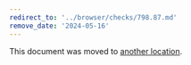 ```yaml
---
redirect_to: '../browser/checks/798.87.md'
remove_date: '2024-05-16'
---
```


This document was moved to [another location](../browser/checks/798.87.md).

<!-- This redirect file can be deleted after 2024-05-16. -->
<!-- Redirects that point to other docs in the same project expire in three months. -->
<!-- Redirects that point to docs in a different project or site (for example, link is not relative and starts with `https:`) expire in one year. -->
<!-- Before deletion, see: https://docs.gitlab.com/ee/development/documentation/redirects.html -->
